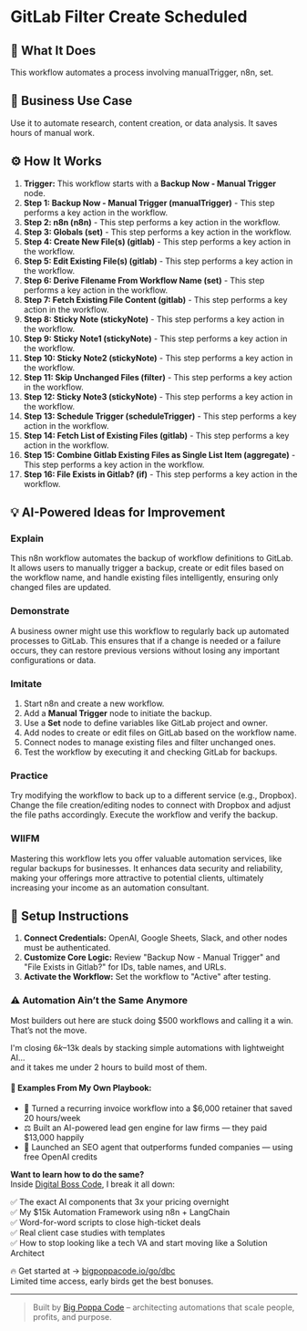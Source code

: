 # GitLab Filter Create Scheduled

## 🚀 What It Does
This workflow automates a process involving manualTrigger, n8n, set.

## 💼 Business Use Case
Use it to automate research, content creation, or data analysis. It saves hours of manual work.

## ⚙️ How It Works
1.  **Trigger:** This workflow starts with a **Backup Now - Manual Trigger** node.
2. **Step 1: Backup Now - Manual Trigger (manualTrigger)** - This step performs a key action in the workflow.
3. **Step 2: n8n (n8n)** - This step performs a key action in the workflow.
4. **Step 3: Globals (set)** - This step performs a key action in the workflow.
5. **Step 4: Create New File(s) (gitlab)** - This step performs a key action in the workflow.
6. **Step 5: Edit Existing File(s) (gitlab)** - This step performs a key action in the workflow.
7. **Step 6: Derive Filename From Workflow Name (set)** - This step performs a key action in the workflow.
8. **Step 7: Fetch Existing File Content (gitlab)** - This step performs a key action in the workflow.
9. **Step 8: Sticky Note (stickyNote)** - This step performs a key action in the workflow.
10. **Step 9: Sticky Note1 (stickyNote)** - This step performs a key action in the workflow.
11. **Step 10: Sticky Note2 (stickyNote)** - This step performs a key action in the workflow.
12. **Step 11: Skip Unchanged Files (filter)** - This step performs a key action in the workflow.
13. **Step 12: Sticky Note3 (stickyNote)** - This step performs a key action in the workflow.
14. **Step 13: Schedule Trigger (scheduleTrigger)** - This step performs a key action in the workflow.
15. **Step 14: Fetch List of Existing Files (gitlab)** - This step performs a key action in the workflow.
16. **Step 15: Combine Gitlab Existing Files as Single List Item (aggregate)** - This step performs a key action in the workflow.
17. **Step 16: File Exists in Gitlab? (if)** - This step performs a key action in the workflow.

## 💡 AI-Powered Ideas for Improvement
### Explain
This n8n workflow automates the backup of workflow definitions to GitLab. It allows users to manually trigger a backup, create or edit files based on the workflow name, and handle existing files intelligently, ensuring only changed files are updated.

### Demonstrate
A business owner might use this workflow to regularly back up automated processes to GitLab. This ensures that if a change is needed or a failure occurs, they can restore previous versions without losing any important configurations or data.

### Imitate
1. Start n8n and create a new workflow.
2. Add a **Manual Trigger** node to initiate the backup.
3. Use a **Set** node to define variables like GitLab project and owner.
4. Add nodes to create or edit files on GitLab based on the workflow name.
5. Connect nodes to manage existing files and filter unchanged ones.
6. Test the workflow by executing it and checking GitLab for backups.

### Practice
Try modifying the workflow to back up to a different service (e.g., Dropbox). Change the file creation/editing nodes to connect with Dropbox and adjust the file paths accordingly. Execute the workflow and verify the backup.

### WIIFM
Mastering this workflow lets you offer valuable automation services, like regular backups for businesses. It enhances data security and reliability, making your offerings more attractive to potential clients, ultimately increasing your income as an automation consultant.

## 🔧 Setup Instructions
1. **Connect Credentials:** OpenAI, Google Sheets, Slack, and other nodes must be authenticated.
2. **Customize Core Logic:** Review "Backup Now - Manual Trigger" and "File Exists in Gitlab?" for IDs, table names, and URLs.
3. **Activate the Workflow:** Set the workflow to "Active" after testing.

### ⚠️ Automation Ain’t the Same Anymore

Most builders out here are stuck doing $500 workflows and calling it a win.  
That’s not the move.  

I'm closing $6k–$13k deals by stacking simple automations with lightweight AI...  
and it takes me under 2 hours to build most of them.

#### 🧠 Examples From My Own Playbook:
- 🔁 Turned a recurring invoice workflow into a $6,000 retainer that saved 20 hours/week  
- ⚖️ Built an AI-powered lead gen engine for law firms — they paid $13,000 happily  
- 🚀 Launched an SEO agent that outperforms funded companies — using free OpenAI credits  

**Want to learn how to do the same?**  
Inside [Digital Boss Code](https://bigpoppacode.io/go/dbc), I break it all down:

✅ The exact AI components that 3x your pricing overnight  
✅ My $15k Automation Framework using n8n + LangChain  
✅ Word-for-word scripts to close high-ticket deals  
✅ Real client case studies with templates  
✅ How to stop looking like a tech VA and start moving like a Solution Architect  

🔥 Get started at → [bigpoppacode.io/go/dbc](https://bigpoppacode.io/go/dbc)  
Limited time access, early birds get the best bonuses.

---
> Built by [Big Poppa Code](https://bigpoppacode.io) – architecting automations that scale people, profits, and purpose.
